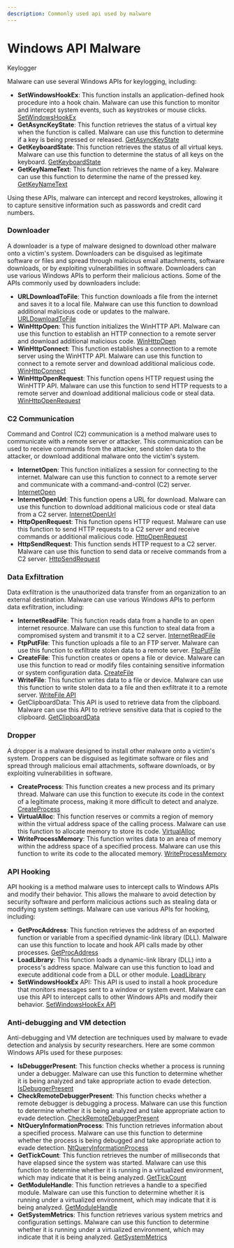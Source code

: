 ```yaml
---
description: Commonly used api used by malware
---
```


# Windows API Malware

Keylogger

Malware can use several Windows APIs for keylogging, including:

* **SetWindowsHookEx**: This function installs an application-defined hook procedure into a hook chain. Malware can use this function to monitor and intercept system events, such as keystrokes or mouse clicks. [SetWindowsHookEx](https://docs.microsoft.com/en-us/windows/win32/api/winuser/nf-winuser-setwindowshookexa)
* **GetAsyncKeyState**: This function retrieves the status of a virtual key when the function is called. Malware can use this function to determine if a key is being pressed or released. [GetAsyncKeyState](https://docs.microsoft.com/en-us/windows/win32/api/winuser/nf-winuser-getasynckeystate)
* **GetKeyboardState**: This function retrieves the status of all virtual keys. Malware can use this function to determine the status of all keys on the keyboard. [GetKeyboardState](https://docs.microsoft.com/en-us/windows/win32/api/winuser/nf-winuser-getkeyboardstate)
* **GetKeyNameText**: This function retrieves the name of a key. Malware can use this function to determine the name of the pressed key. [GetKeyNameText](https://docs.microsoft.com/en-us/windows/win32/api/winuser/nf-winuser-getkeynametexta)

Using these APIs, malware can intercept and record keystrokes, allowing it to capture sensitive information such as passwords and credit card numbers.

### Downloader

A downloader is a type of malware designed to download other malware onto a victim's system. Downloaders can be disguised as legitimate software or files and spread through malicious email attachments, software downloads, or by exploiting vulnerabilities in software. Downloaders can use various Windows APIs to perform their malicious actions. Some of the APIs commonly used by downloaders include:

* **URLDownloadToFile**: This function downloads a file from the internet and saves it to a local file. Malware can use this function to download additional malicious code or updates to the malware. [URLDownloadToFile](https://learn.microsoft.com/en-us/previous-versions/windows/internet-explorer/ie-developer/platform-apis/ms775123\(v=vs.85\))
* **WinHttpOpen**: This function initializes the WinHTTP API. Malware can use this function to establish an HTTP connection to a remote server and download additional malicious code. [WinHttpOpen](https://docs.microsoft.com/en-us/windows/win32/api/winhttp/nf-winhttp-winhttpopen)
* **WinHttpConnect**: This function establishes a connection to a remote server using the WinHTTP API. Malware can use this function to connect to a remote server and download additional malicious code. [WinHttpConnect](https://docs.microsoft.com/en-us/windows/win32/api/winhttp/nf-winhttp-winhttpconnect)
* **WinHttpOpenRequest**: This function opens HTTP request using the WinHTTP API. Malware can use this function to send HTTP requests to a remote server and download additional malicious code or steal data. [WinHttpOpenRequest](https://docs.microsoft.com/en-us/windows/win32/api/winhttp/nf-winhttp-winhttpopenrequest)

### C2 Communication

Command and Control (C2) communication is a method malware uses to communicate with a remote server or attacker. This communication can be used to receive commands from the attacker, send stolen data to the attacker, or download additional malware onto the victim's system.

* **InternetOpen**: This function initializes a session for connecting to the internet. Malware can use this function to connect to a remote server and communicate with a command-and-control (C2) server. [InternetOpen](https://docs.microsoft.com/en-us/windows/win32/api/wininet/nf-wininet-internetopena)
* **InternetOpenUrl**: This function opens a URL for download. Malware can use this function to download additional malicious code or steal data from a C2 server. [InternetOpenUrl](https://docs.microsoft.com/en-us/windows/win32/api/wininet/nf-wininet-internetopenurla)
* **HttpOpenRequest**: This function opens HTTP request. Malware can use this function to send HTTP requests to a C2 server and receive commands or additional malicious code. [HttpOpenRequest](https://docs.microsoft.com/en-us/windows/win32/api/wininet/nf-wininet-httpopenrequesta)
* **HttpSendRequest**: This function sends HTTP request to a C2 server. Malware can use this function to send data or receive commands from a C2 server. [HttpSendRequest](https://docs.microsoft.com/en-us/windows/win32/api/wininet/nf-wininet-httpsendrequesta)

### Data Exfiltration

Data exfiltration is the unauthorized data transfer from an organization to an external destination. Malware can use various Windows APIs to perform data exfiltration, including:

* **InternetReadFile**: This function reads data from a handle to an open internet resource. Malware can use this function to steal data from a compromised system and transmit it to a C2 server. [InternetReadFile](https://docs.microsoft.com/en-us/windows/win32/api/wininet/nf-wininet-internetreadfile)
* **FtpPutFile**: This function uploads a file to an FTP server. Malware can use this function to exfiltrate stolen data to a remote server. [FtpPutFile](https://docs.microsoft.com/en-us/windows/win32/api/wininet/nf-wininet-ftpputfilea)
* **CreateFile**: This function creates or opens a file or device. Malware can use this function to read or modify files containing sensitive information or system configuration data. [CreateFile](https://docs.microsoft.com/en-us/windows/win32/api/fileapi/nf-fileapi-createfilea)
* **WriteFile**: This function writes data to a file or device. Malware can use this function to write stolen data to a file and then exfiltrate it to a remote server. [WriteFile API](https://docs.microsoft.com/en-us/windows/win32/api/fileapi/nf-fileapi-writefile)
* GetClipboardData: This API is used to retrieve data from the clipboard. Malware can use this API to retrieve sensitive data that is copied to the clipboard. [GetClipboardData](https://docs.microsoft.com/en-us/windows/win32/api/winuser/nf-winuser-getclipboarddata)

### Dropper

A dropper is a malware designed to install other malware onto a victim's system. Droppers can be disguised as legitimate software or files and spread through malicious email attachments, software downloads, or by exploiting vulnerabilities in software.

* **CreateProcess**: This function creates a new process and its primary thread. Malware can use this function to execute its code in the context of a legitimate process, making it more difficult to detect and analyze. [CreateProcess](https://docs.microsoft.com/en-us/windows/win32/api/processthreadsapi/nf-processthreadsapi-createprocessa)
* **VirtualAlloc**: This function reserves or commits a region of memory within the virtual address space of the calling process. Malware can use this function to allocate memory to store its code. [VirtualAlloc](https://docs.microsoft.com/en-us/windows/win32/api/memoryapi/nf-memoryapi-virtualalloc)
* **WriteProcessMemory**: This function writes data to an area of memory within the address space of a specified process. Malware can use this function to write its code to the allocated memory. [WriteProcessMemory](https://docs.microsoft.com/en-us/windows/win32/api/memoryapi/nf-memoryapi-writeprocessmemory)

### API Hooking

API hooking is a method malware uses to intercept calls to Windows APIs and modify their behavior. This allows the malware to avoid detection by security software and perform malicious actions such as stealing data or modifying system settings. Malware can use various APIs for hooking, including:

* **GetProcAddress**: This function retrieves the address of an exported function or variable from a specified dynamic-link library (DLL). Malware can use this function to locate and hook API calls made by other processes. [GetProcAddress](https://docs.microsoft.com/en-us/windows/win32/api/libloaderapi/nf-libloaderapi-getprocaddress)
* **LoadLibrary**: This function loads a dynamic-link library (DLL) into a process's address space. Malware can use this function to load and execute additional code from a DLL or other module. [LoadLibrary](https://docs.microsoft.com/en-us/windows/win32/api/libloaderapi/nf-libloaderapi-loadlibrarya)
* **SetWindowsHookEx** API: This API is used to install a hook procedure that monitors messages sent to a window or system event. Malware can use this API to intercept calls to other Windows APIs and modify their behavior. [SetWindowsHookEx API](https://docs.microsoft.com/en-us/windows/win32/api/winuser/nf-winuser-setwindowshookexa)

### Anti-debugging and VM detection

Anti-debugging and VM detection are techniques used by malware to evade detection and analysis by security researchers. Here are some common Windows APIs used for these purposes:

* **IsDebuggerPresent**: This function checks whether a process is running under a debugger. Malware can use this function to determine whether it is being analyzed and take appropriate action to evade detection. [IsDebuggerPresent](https://docs.microsoft.com/en-us/windows/win32/api/debugapi/nf-debugapi-isdebuggerpresent)
* **CheckRemoteDebuggerPresent**: This function checks whether a remote debugger is debugging a process. Malware can use this function to determine whether it is being analyzed and take appropriate action to evade detection. [CheckRemoteDebuggerPresent](https://docs.microsoft.com/en-us/windows/win32/api/debugapi/nf-debugapi-checkremotedebuggerpresent)
* **NtQueryInformationProcess**: This function retrieves information about a specified process. Malware can use this function to determine whether the process is being debugged and take appropriate action to evade detection. [NtQueryInformationProcess](https://docs.microsoft.com/en-us/windows/win32/api/winternl/nf-winternl-ntqueryinformationprocess)
* **GetTickCount**: This function retrieves the number of milliseconds that have elapsed since the system was started. Malware can use this function to determine whether it is running in a virtualized environment, which may indicate that it is being analyzed. [GetTickCount](https://docs.microsoft.com/en-us/windows/win32/api/sysinfoapi/nf-sysinfoapi-gettickcount)
* **GetModuleHandle**: This function retrieves a handle to a specified module. Malware can use this function to determine whether it is running under a virtualized environment, which may indicate that it is being analyzed. [GetModuleHandle](https://docs.microsoft.com/en-us/windows/win32/api/libloaderapi/nf-libloaderapi-getmodulehandlea)
* **GetSystemMetrics**: This function retrieves various system metrics and configuration settings. Malware can use this function to determine whether it is running under a virtualized environment, which may indicate that it is being analyzed. [GetSystemMetrics](https://docs.microsoft.com/en-us/windows/win32/api/winuser/nf-winuser-getsystemmetrics)
